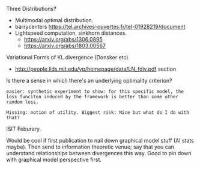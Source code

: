 
Three Distributions?
 - Multimodal optimal distribution.
 - barrycenters https://tel.archives-ouvertes.fr/tel-01928219/document
 - Lightspeed computation, sinkhorn distances.
    - https://arxiv.org/abs/1306.0895
    - https://arxiv.org/abs/1803.00567

Variational Forms of KL divergence (Donsker etc)
  - http://people.lids.mit.edu/yp/homepage/data/LN_fdiv.pdf section

Is there a sense in which there's an underlying optimality criterion?

	easier: synthetic experiment to show: for this specific model, the loss funciton induced by the framework is better than some other random loss.

	Missing: notion of utility. Biggest risk: Nice but what do I do with that?


ISIT Feburary.

Would be cool if first publication to nail down graphical model stuff (AI stats maybe). Then send to information theoretic venue; say that you can understand relationships between divergences this way. Good to pin down with graphical model perspective first.

